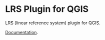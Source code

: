 LRS Plugin for QGIS
===================

LRS (linear reference system) plugin for QGIS.

[Documentation](http://blazek.github.com/lrs/release/help.0.1.3/index.html).
